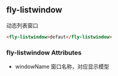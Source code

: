 ## fly-listwindow

动态列表窗口

```html
<fly-listwindow>defaut</fly-listwindow>
```

### fly-listwindow Attributes

+ windowName 窗口名称，对应显示模型